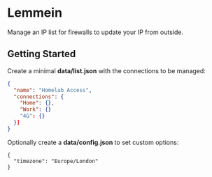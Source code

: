 # Lemmein

Manage an IP list for firewalls to update your IP from outside.

## Getting Started

Create a minimal **data/list.json** with the connections to be managed:

```json
{
  "name": "Homelab Access",
  "connections": {
    "Home": {},
    "Work": {}
    "4G": {}
  }]
}
```

Optionally create a **data/config.json** to set custom options:

```jsonp
{
  "timezone": "Europe/London"
}
```
